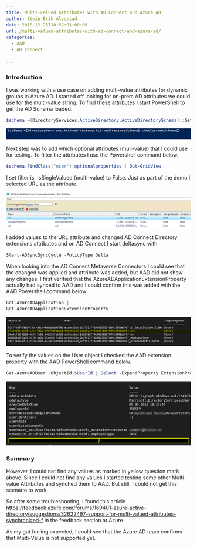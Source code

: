 ```yaml
---
title: Multi-valued attributes with AD Connect and Azure AD
author: Stein-Erik Alvestad
date: 2018-12-25T18:52:01+00:00
url: /multi-valued-attributes-with-ad-connect-and-azure-ad/
categories:
  - AAD
  - AD Connect

---
```

### Introduction

I was working with a use case on adding multi-value attributes for dynamic groups in Azure AD. I started off looking for on-prem AD attributes we could use for the multi-value string. To find these attributes I start PowerShell to get the AD Schema loaded. 

```powershell
$schema =[DirectoryServices.ActiveDirectory.ActiveDirectorySchema]::GetCurrentSchema
```


![image](image.png)

Next step was to add which optional attributes (muli-value) that I could use for testing. To filter the attributes I use the Powershell command below.

```powershell
$schema.FindClass("user").optionalproperties | Out-GridView
```
I set filter is, IsSingleValued (multi-value) to False. Just as part of the demo I selected URL as the attribute.




![image](image-1.png)

I added values to the URL attribute and changed AD Connect Directory extensions attributes and on AD Connect I start deltasync with 

```powershell
Start-ADSyncSyncCycle -PolicyType Delta 
```

When looking into the AD Connect Metaverse Connectors I could see that the changed was applied and attribute was added, but AAD did not show any changes. I first verified that the AzureADApplicationExtensionProperty actually had synced to AAD and I could confirm this was added with the AAD Powershell command below.  


```powershell
Get-AzureADApplication | 
Get-AzureADApplicationExtensionProperty
```

![image](ApplicationExentisonPropertymultivalue.png)

To verify the values on the User object I checked the AAD extension property with the AAD PowerShell command below.  


```powershell
Get-AzureADUser -ObjectId $UserId | Select -ExpandProperty ExtensionProperty
```

![image](AzureAD-powershell-multivalue.png)


### Summary

However, I could not find any values as marked in yellow question mark above. Since I could not find any values I started testing some other Multi-value Attributes and synched them to AAD. But still, I could not get this scenario to work. 

So after some troubleshooting, I found this article  
<https://feedback.azure.com/forums/169401-azure-active-directory/suggestions/32622497-support-for-multi-valued-attributes-synchronized-f> in the feedback section at Azure. 

As my gut feeling expected, I could see that the Azure AD team confirms that Multi-Value is not supported yet.